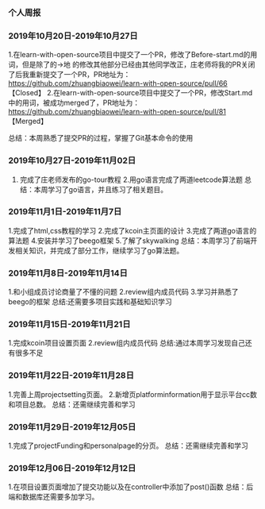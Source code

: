 ### 个人周报

### 2019年10月20日-2019年10月27日

1.在learn-with-open-source项目中提交了一个PR，修改了Before-start.md的用词，但是除了的→地 的修改其他部分已经由其他同学改正，庄老师将我的PR关闭了后我重新提交了一个PR，PR地址为： https://github.com/zhuangbiaowei/learn-with-open-source/pull/66   【Closed】
2.在learn-with-open-source项目中提交了一个PR，修改Start.md中的用词，被成功merged了，PR地址为： https://github.com/zhuangbiaowei/learn-with-open-source/pull/81   【Merged】

总结：本周熟悉了提交PR的过程，掌握了Git基本命令的使用

### 2019年10月27日-2019年11月02日
1. 完成了庄老师发布的go-tour教程
2.用go语言完成了两道leetcode算法题
总结：本周学习了go语言，并且练习了相关题目。
### 2019年11月1日-2019年11月7日

1.完成了html,css教程的学习
2.完成了kcoin主页面的设计
3.完成了两道go语言的算法题
4.安装并学习了beego框架
5.了解了skywalking
总结：本周学习了前端开发相关知识，并完成了部分工作，继续学习了go算法题。

### 2019年11月8日-2019年11月14日
1.和小组成员讨论商量了不懂的问题
2.review组内成员代码
3.学习并熟悉了beego的框架
总结:还需要多项目实践和基础知识学习

### 2019年11月15日-2019年11月21日
1.完成kcoin项目设置页面
2.review组内成员代码
总结:通过本周学习发现自己还有很多不足
### 2019年11月22日-2019年11月28日
1.完善上周projectsetting页面。
2.新增页platforminformation用于显示平台cc数和项目总数。
总结：还需继续完善和学习
### 2019年11月29日-2019年12月05日
1.完成了projectFunding和personalpage的分页。
总结：还需继续完善和学习
### 2019年12月06日-2019年12月12日
1.在项目设置页面增加了提交功能以及在controller中添加了post()函数
总结：后端和数据库还需要多加学习。

